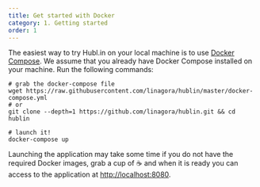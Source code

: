 ```yaml
---
title: Get started with Docker
category: 1. Getting started
order: 1
---
```


The easiest way to try Hubl.in on your local machine is to use [Docker Compose](https://docs.docker.com/compose/).
We assume that you already have Docker Compose installed on your machine. Run the following commands:

```shell
# grab the docker-compose file
wget https://raw.githubusercontent.com/linagora/hublin/master/docker-compose.yml
# or
git clone --depth=1 https://github.com/linagora/hublin.git && cd hublin

# launch it!
docker-compose up
```

Launching the application may take some time if you do not have the required Docker images, grab a cup of ☕️ and when
it is ready you can access to the application at [http://localhost:8080](http://localhost:8080).
